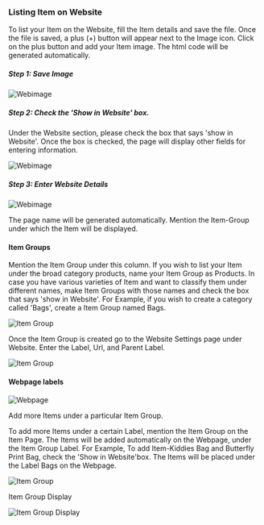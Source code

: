 ### Listing Item on Website

To list your Item on the Website, fill the Item details and save the file.
Once the file is saved, a plus (+) button will appear next to the Image icon.
Click on the plus button and add your Item image. The html code will be
generated automatically.

##### Step 1: Save Image

![Webimage](assets/manual_erpnext_com/old_images/erpnext/item-webimage.png)

  

##### Step 2: Check the 'Show in Website' box.

Under the Website section, please check the box that says 'show in Website'.
Once the box is checked, the page will display other fields for entering
information.

![Webimage](assets/manual_erpnext_com/old_images/erpnext/item-webimage-1.png)

  

##### Step 3: Enter Website Details

![Webimage](assets/manual_erpnext_com/old_images/erpnext/item-webimage-2.png)

The page name will be generated automatically. Mention the Item-Group under
which the Item will be displayed.

#### Item Groups

Mention the Item Group under this column. If you wish to list your Item under
the broad category products, name your Item Group as Products. In case you
have various varieties of Item and want to classify them under different
names, make Item Groups with those names and check the box that says 'show in
Website'. For Example, if you wish to create a category called 'Bags', create
a Item Group named Bags.

![Item Group](assets/manual_erpnext_com/old_images/erpnext/itemgroup-webimage-bags.png)

Once the Item Group is created go to the Website Settings page under Website.
Enter the Label, Url, and Parent Label.

![Item Group](assets/manual_erpnext_com/old_images/erpnext/itemgroup-website-settings.png)

  

#### Webpage labels

![Webpage](assets/manual_erpnext_com/old_images/erpnext/webpage-labels.png)

Add more Items under a particular Item Group.

To add more Items under a certain Label, mention the Item Group on the Item
Page. The Items will be added automatically on the Webpage, under the Item
Group Label. For Example, To add Item-Kiddies Bag and Butterfly Print Bag,
check the 'Show in Website'box. The Items will be placed under the Label Bags
on the Webpage.

![Item Group](assets/manual_erpnext_com/old_images/erpnext/itemgroup-websettings.png)

  

Item Group Display

![Item Group Display](assets/manual_erpnext_com/old_images/erpnext/webpage-itemgroup-display.png)

